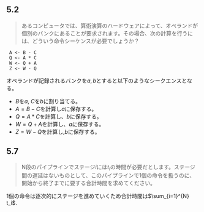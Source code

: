 ## 5.2　
> あるコンピュータでは、算術演算のハードウェアによって、オペランドが個別のバンクにあることが要求されます。その場合、次の計算を行うには、どういう命令シーケンスが必要でしょうか？
```
 A <- B - C
 Q <- A * C
 W <- Q + A
 Z <- W - Q
```

オペランドが記録されるバンクを$a,b$とすると以下のようなシークエンスとなる。　
- $B$を$a$, $C$を$b$に割り当てる。
- $A = B-C$を計算し$a$に保存する。
- $Q = A*C$を計算し、$b$に保存する。
- $W = Q+A$を計算し、$a$に保存する。
- $Z = W-Q$を計算し,$b$に保存する。

## 5.7
> N段のパイプラインでステージ$i$には$t_i$の時間が必要だとします。ステージ間の遅延はないものとして、このパイプラインで1個の命令を扱うのに、開始から終了までに要する合計時間を求めてください。


1個の命令は逐次的にステージを進めていくため合計時間は$\sum_{i=1}^{N} t_i$.

